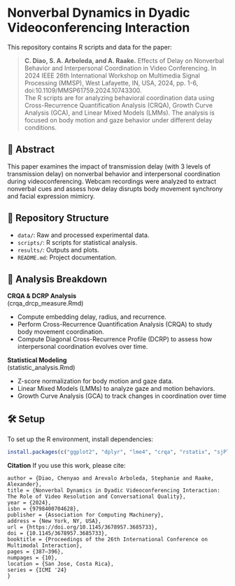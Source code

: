 # Nonverbal Dynamics in Dyadic Videoconferencing Interaction

This repository contains R scripts and data for the paper:

> **C. Diao, S. A. Arboleda, and A. Raake.** Effects of Delay on Nonverbal Behavior and Interpersonal Coordination in Video Conferencing. In 2024 IEEE 26th International Workshop on Multimedia Signal Processing (MMSP), West Lafayette, IN, USA, 2024, pp. 1-6, doi:10.1109/MMSP61759.2024.10743300.  
The R scripts are for analyzing behavioral coordination data using Cross-Recurrence Quantification Analysis (CRQA), Growth Curve Analysis (GCA), and Linear Mixed Models (LMMs).
The analysis is focused on body motion and gaze behavior under different delay conditions.

## 📖 Abstract
This paper examines the impact of transmission delay (with 3 levels of transmission delay) on nonverbal behavior and interpersonal coordination during videoconferencing. Webcam recordings were analyzed to extract nonverbal cues and assess how delay disrupts body movement synchrony and facial expression mimicry.

## 📂 Repository Structure
- `data/`: Raw and processed experimental data.
- `scripts/`: R scripts for statistical analysis.
- `results/`: Outputs and plots.
- `README.md`: Project documentation.

## 📝 Analysis Breakdown
**CRQA & DCRP Analysis**  
(crqa_drcp_measure.Rmd)  
- Compute embedding delay, radius, and recurrence.
- Perform Cross-Recurrence Quantification Analysis (CRQA) to study body movement coordination.
- Compute Diagonal Cross-Recurrence Profile (DCRP) to assess how interpersonal coordination evolves over time.

**Statistical Modeling**  
(statistic_analysis.Rmd)
- Z-score normalization for body motion and gaze data.
- Linear Mixed Models (LMMs) to analyze gaze and motion behaviors.
- Growth Curve Analysis (GCA) to track changes in coordination over time

## 🛠 Setup
To set up the R environment, install dependencies:
```r
install.packages(c("ggplot2", "dplyr", "lme4", "crqa", "rstatix", "sjPlot", "performance"))
```

**Citation**
If you use this work, please cite:
```@inproceedings{10.1145/3678957.3685733,
author = {Diao, Chenyao and Arevalo Arboleda, Stephanie and Raake, Alexander},
title = {Nonverbal Dynamics in Dyadic Videoconferencing Interaction: The Role of Video Resolution and Conversational Quality},
year = {2024},
isbn = {9798400704628},
publisher = {Association for Computing Machinery},
address = {New York, NY, USA},
url = {https://doi.org/10.1145/3678957.3685733},
doi = {10.1145/3678957.3685733},
booktitle = {Proceedings of the 26th International Conference on Multimodal Interaction},
pages = {387–396},
numpages = {10},
location = {San Jose, Costa Rica},
series = {ICMI '24}
}
```

